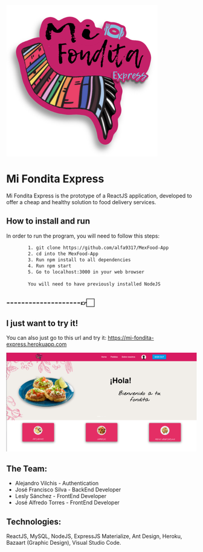<img src="./readMeFiles/logo.png" alt="drawing" width="400"/>

# Mi Fondita Express

Mi Fondita Express is the prototype of a ReactJS application, developed to offer a cheap and healthy solution to food delivery services.

## How to install and run

In order to run the program, you will need to follow this steps: 

            1. git clone https://github.com/alfa9317/MexFood-App
            2. cd into the MexFood-App
            3. Run npm install to all dependencies
            4. Run npm start
            5. Go to localhost:3000 in your web browser
            
            You will need to have previously installed NodeJS

## --------------------👉🏻

## I just want to try it!

You can also just go to this url and try it:
      https://mi-fondita-express.herokuapp.com

![alt text](./readMeFiles/mifondita.png)

## The Team:
* Alejandro Vilchis - Authentication
* José Francisco Silva - BackEnd Developer
* Lesly Sánchez - FrontEnd Developer
* José Alfredo Torres - FrontEnd Developer

## Technologies:
ReactJS,
MySQL,
NodeJS,
ExpressJS
Materialize,
Ant Design,
Heroku,
Bazaart (Graphic Design),
Visual Studio Code.